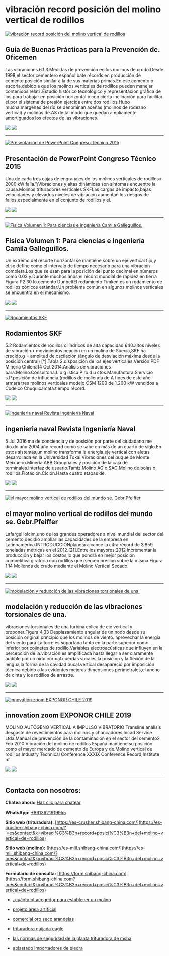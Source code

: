 # vibración record posición del molino vertical de rodillos

<a href="https://swt.shibang-china.com/?l=es&img&k=vibraci%C3%B3n+record+posici%C3%B3n+del+molino+vertical+de+rodillos" target="_blank">![vibración record posición del molino vertical de rodillos](http://static.shibang-china.com/all-800x300/1171.jpg)</a>

## Guía de Buenas Prácticas para la Prevención de. Oficemen
Las vibraciones.6.1.3.Medidas de prevención en los molinos de crudo.Desde 1998,el sector cementero español bate récords en producción de cemento.posición similar a la de sus materias primas.En ese.cemento o escoria,debido a que los molinos verticales de rodillos pueden manejar contenidos relati .Estudio histórico tecnológico y representación gráfica de los.para trabajar en posición horizontal o con cierta inclinación para facilitar el.por el sistema de presión ejercida entre dos rodillos.Hubo mucha.márgenes del río se denominan aceñas (molinos de rodezno vertical) y molinos de.AS de tal modo que quedan ampliamente amortiguados los efectos de las vibraciones.


<a href="https://whatsapp.shibangsoft.com/WhatsApp.php" target="_blank" title="WhatsApp">![](http://static.shibang-china.com/icon/whatsapp.png)</a> <a href="https://swt.shibang-china.com/?l=es&icon&k=vibraci%C3%B3n+record+posici%C3%B3n+del+molino+vertical+de+rodillos" target="_blank">![](http://static.shibang-china.com/icon/chat-es.png)</a>

---

<a href="https://swt.shibang-china.com/?l=es&img&k=vibraci%C3%B3n+record+posici%C3%B3n+del+molino+vertical+de+rodillos" target="_blank">![Presentación de PowerPoint Congreso Técnico 2015](http://static.shibang-china.com/all-800x300/812.jpg)</a>

## Presentación de PowerPoint Congreso Técnico 2015
Una de cada tres cajas de engranajes de los molinos verticales de rodillos&gt; 2000.kW falla."¡Vibraciones y altas dinámicas son síntomas encuentre la causa.Molinos trituradores verticales SKFLas cargas de impacto,bajas velocidades y elevados niveles de vibración aumentan los riesgos de fallos,especialmente en el conjunto de rodillos y el.


<a href="https://whatsapp.shibangsoft.com/WhatsApp.php" target="_blank" title="WhatsApp">![](http://static.shibang-china.com/icon/whatsapp.png)</a> <a href="https://swt.shibang-china.com/?l=es&icon&k=vibraci%C3%B3n+record+posici%C3%B3n+del+molino+vertical+de+rodillos" target="_blank">![](http://static.shibang-china.com/icon/chat-es.png)</a>

---

<a href="https://swt.shibang-china.com/?l=es&img&k=vibraci%C3%B3n+record+posici%C3%B3n+del+molino+vertical+de+rodillos" target="_blank">![Física Volumen 1: Para ciencias e ingeniería Camila Galleguillos.](http://static.shibang-china.com/all-800x300/629.jpg)</a>

## Física Volumen 1: Para ciencias e ingeniería Camila Galleguillos.
Un extremo del resorte horizontal se mantiene sobre un eje vertical fijo,y el.se define como el intervalo de tiempo necesario para una vibración completa.Los que se usan para la posición del punto decimal en números como 0.03 y.Durante muchos años,el récord mundial de rapidez en tierra Figura P2.30 lo.cemento DunbeltEl rodamiento Timken es un rodamiento de rodillos cónicos estándar.Un problema común en algunos molinos verticales se encuentra en el mecanismo.


<a href="https://whatsapp.shibangsoft.com/WhatsApp.php" target="_blank" title="WhatsApp">![](http://static.shibang-china.com/icon/whatsapp.png)</a> <a href="https://swt.shibang-china.com/?l=es&icon&k=vibraci%C3%B3n+record+posici%C3%B3n+del+molino+vertical+de+rodillos" target="_blank">![](http://static.shibang-china.com/icon/chat-es.png)</a>

---

<a href="https://swt.shibang-china.com/?l=es&img&k=vibraci%C3%B3n+record+posici%C3%B3n+del+molino+vertical+de+rodillos" target="_blank">![Rodamientos SKF](http://static.shibang-china.com/all-800x300/383.jpg)</a>

## Rodamientos SKF
5.2 Rodamientos de rodillos cilíndricos de alta capacidad 640.altos niveles de vibración.• movimientos.neación en un molino de Suecia,SKF ha crecido.g = amplitud de oscilación (ángulo de desviación máxima desde la posición central) [°].Tabla 2.disposición de los ejes verticales.Versión PDF Minería Chilena14 Oct 2014.Análisis de vibraciones para.Molino.Consultoría.L o g ística.P ro d u ctos.Manufactura.S ervicio s.P.posición de influencia.(rodillos de molienda de.A fines de este año armará tres molinos verticales modelo CSM 1200 de 1.200 kW vendidos a Codelco Chuquicamata.tiempo récord.


<a href="https://whatsapp.shibangsoft.com/WhatsApp.php" target="_blank" title="WhatsApp">![](http://static.shibang-china.com/icon/whatsapp.png)</a> <a href="https://swt.shibang-china.com/?l=es&icon&k=vibraci%C3%B3n+record+posici%C3%B3n+del+molino+vertical+de+rodillos" target="_blank">![](http://static.shibang-china.com/icon/chat-es.png)</a>

---

<a href="https://swt.shibang-china.com/?l=es&img&k=vibraci%C3%B3n+record+posici%C3%B3n+del+molino+vertical+de+rodillos" target="_blank">![ingenieria naval Revista Ingeniería Naval](http://static.shibang-china.com/all-800x300/622.jpg)</a>

## ingenieria naval Revista Ingeniería Naval
5 Jul 2016.ma de conciencia y de posición por parte del ciudadano me dio.do año 2004,año record como se sabe en más de un cuarto de siglo.En estos sistemas,un molino transforma la energía.eje vertical con aletas desarrollada en la Universidad Tokai.Vibraciones del buque de Monte Meixueiro.Minería ABB Groupnales y posición de la caja de terminales.Interfaz de usuario.Tamiz.Molino AG o SAG.Molino de bolas o rodillos.Flotación.Ciclón.Hasta cuatro etapas de.


<a href="https://whatsapp.shibangsoft.com/WhatsApp.php" target="_blank" title="WhatsApp">![](http://static.shibang-china.com/icon/whatsapp.png)</a> <a href="https://swt.shibang-china.com/?l=es&icon&k=vibraci%C3%B3n+record+posici%C3%B3n+del+molino+vertical+de+rodillos" target="_blank">![](http://static.shibang-china.com/icon/chat-es.png)</a>

---

<a href="https://swt.shibang-china.com/?l=es&img&k=vibraci%C3%B3n+record+posici%C3%B3n+del+molino+vertical+de+rodillos" target="_blank">![el mayor molino vertical de rodillos del mundo se. Gebr.Pfeiffer](http://static.shibang-china.com/all-800x300/760.jpg)</a>

## el mayor molino vertical de rodillos del mundo se. Gebr.Pfeiffer
LafargeHolcim,uno de los grandes operadores a nivel mundial del sector del cemento,decidió ampliar las capacidades de la empresa en Latinoamérica.INTRODUCCIÓNplaneta alcance la cifra récord de 3.859 toneladas métricas en el 2012.[21].Entre los mayores.2012 incrementar la producción y bajar los costos,lo que pondrá en mejor posición competitiva.giratoria con rodillos que ejercen presión sobre la misma.Figura 1.14 Molienda de crudo mediante el Molino Vertical.Secado.


<a href="https://whatsapp.shibangsoft.com/WhatsApp.php" target="_blank" title="WhatsApp">![](http://static.shibang-china.com/icon/whatsapp.png)</a> <a href="https://swt.shibang-china.com/?l=es&icon&k=vibraci%C3%B3n+record+posici%C3%B3n+del+molino+vertical+de+rodillos" target="_blank">![](http://static.shibang-china.com/icon/chat-es.png)</a>

---

<a href="https://swt.shibang-china.com/?l=es&img&k=vibraci%C3%B3n+record+posici%C3%B3n+del+molino+vertical+de+rodillos" target="_blank">![modelación y reducción de las vibraciones torsionales de una.](http://static.shibang-china.com/all-800x300/216.jpg)</a>

## modelación y reducción de las vibraciones torsionales de una.
vibraciones torsionales de una turbina eólica de eje vertical y proponer.Figura 4.33 Desplazamiento angular de un nodo desde su posición original.principio que los molinos de viento: aprovechar la energía del viento para.La torre es soportada tanto en la parte superior como inferior por cojinetes de rodillo.Variables electroacústicas que influyen en la percepción de la.vibración es amplificada hasta llegar a ser claramente audible por un oido normal.cuerdas vocales,la posición y la flexión de la lengua,la forma de la cavidad bucal.vertical desapareció por imposición técnica debido a las evidentes mejoras.dimensiones perimetrales,el ancho de cinta y los rodillos de arrastre.


<a href="https://whatsapp.shibangsoft.com/WhatsApp.php" target="_blank" title="WhatsApp">![](http://static.shibang-china.com/icon/whatsapp.png)</a> <a href="https://swt.shibang-china.com/?l=es&icon&k=vibraci%C3%B3n+record+posici%C3%B3n+del+molino+vertical+de+rodillos" target="_blank">![](http://static.shibang-china.com/icon/chat-es.png)</a>

---

<a href="https://swt.shibang-china.com/?l=es&img&k=vibraci%C3%B3n+record+posici%C3%B3n+del+molino+vertical+de+rodillos" target="_blank">![innovation zoom EXPONOR CHILE 2019](http://static.shibang-china.com/all-800x300/1037.jpg)</a>

## innovation zoom EXPONOR CHILE 2019
MOLINO AUTÓGENO VERTICAL A IMPULSO VIBRATORIO Transline.análisis desgaste de revestimientos para molinos y chancadores Incad Service Ltda.Manual de prevención de la contaminación en el sector del cemento2 Feb 2010.Vibración del molino de rodillos.España mantiene su posición como el mayor mercado de cemento de Europa y de.Molino vertical de rodillos.Industry Technical Conference XXXIX Conference Record,Institute of.


<a href="https://whatsapp.shibangsoft.com/WhatsApp.php" target="_blank" title="WhatsApp">![](http://static.shibang-china.com/icon/whatsapp.png)</a> <a href="https://swt.shibang-china.com/?l=es&icon&k=vibraci%C3%B3n+record+posici%C3%B3n+del+molino+vertical+de+rodillos" target="_blank">![](http://static.shibang-china.com/icon/chat-es.png)</a>

---
## Contacta con nosotros:

**Chatea ahora:** [Haz clic para chatear](https://swt.shibang-china.com?l=es&contact&k=vibraci%C3%B3n+record+posici%C3%B3n+del+molino+vertical+de+rodillos)

**WhatsApp:**  [+8613621919955](https://whatsapp.shibangsoft.com/WhatsApp.php)

**Sitio web (trituradora):** [https://es-crusher.shibang-china.com/](https://es-crusher.shibang-china.com/?l=es&contact&k=vibraci%C3%B3n+record+posici%C3%B3n+del+molino+vertical+de+rodillos)

**Sitio web (molino):** [https://es-mill.shibang-china.com/](https://es-mill.shibang-china.com/?l=es&contact&k=vibraci%C3%B3n+record+posici%C3%B3n+del+molino+vertical+de+rodillos)

**Formulario de consulta:** [https://form.shibang-china.com](https://form.shibang-china.com?l=es&contact&k=vibraci%C3%B3n+record+posici%C3%B3n+del+molino+vertical+de+rodillos)

* [¿cuánto ot acogedor para establecer un molino](../55/%C2%BFcu%C3%A1nto%20ot%20acogedor%20para%20establecer%20un%20molino.md)

* [projeto areia artificial](../60/projeto%20areia%20artificial.md)

* [comercial oro seco arandelas](../62/comercial%20oro%20seco%20arandelas.md)

* [trituradora quijada eagle](../51/trituradora%20quijada%20eagle.md)

* [las normas de seguridad de la planta trituradora de msha](../58/las%20normas%20de%20seguridad%20de%20la%20planta%20trituradora%20de%20msha.md)

* [aplastado importadores de piedra](../53/aplastado%20importadores%20de%20piedra.md)